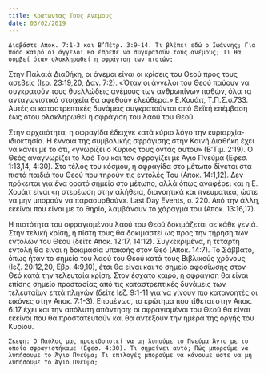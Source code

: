 ```yaml
---
title: Κρατωντας Τους Ανεμους
date: 03/02/2019
---
```


`Διαβάστε Αποκ. 7:1-3 και Β’Πέτρ. 3:9-14. Τι βλέπει εδώ ο Ιωάννης; Για πόσο καιρό οι άγγελοι θα έπρεπε να συγκρατούν τους ανέμους; Τι θα συμβεί όταν ολοκληρωθεί η σφράγιση των πιστών;`

Στην Παλαιά Διαθήκη, οι άνεμοι είναι οι κρίσεις του Θεού προς τους ασεβείς (Ιερ. 23:19,20, Δαν. 7:2). «Όταν οι άγγελοι του Θεού παύουν να συγκρατούν τους θυελλώδεις ανέμους των ανθρωπίνων παθών, όλα τα ανταγωνιστικά στοιχεία θα αφεθούν ελεύθερα.» Ε.Χουάιτ, Τ.Π.Σ.σ.733. Αυτές οι καταστρεπτικές δυνάμεις συγκρατούνται από Θεϊκή επέμβαση έως ότου ολοκληρωθεί η σφράγιση του λαού του Θεού.

Στην αρχαιότητα, η σφραγίδα έδειχνε κατά κύριο λόγο την κυριαρχία-ιδιοκτησία. Η έννοια της συμβολικής σφράγισης στην Καινή Διαθήκη έχει να κάνει με το ότι, «γνωρίζει ο Κύριος τους όντας αυτου» (Β’Τιμ. 2:19). Ο Θεός αναγνωρίζει το λαό Του και τον σφραγίζει με Άγιο Πνεύμα (Εφεσ. 1:13,14, 4:30). Στο τέλος του κόσμου, η σφραγίδα στο μέτωπο δίνεται στα πιστά παιδιά του Θεού που τηρούν τις εντολές Του (Αποκ. 14:1,12). Δεν πρόκειται για ένα ορατό σημείο στο μέτωπο, αλλά όπως αναφέρει και η Ε. Χουάιτ είναι «η στερέωση στην αλήθεια, διανοητικά και πνευματικά, ώστε να μην μπορούν να παρασυρθούν». Last Day Events, σ. 220. Από την άλλη, εκείνοι που είναι με το θηρίο, λαμβάνουν το χάραγμά του (Αποκ. 13:16,17).

Η πιστότητα του σφραγισμένου λαού του Θεού δοκιμάζεται σε κάθε γενιά. Στην τελική κρίση, η πίστη τους θα δοκιμαστεί ως προς την τήρηση των εντολών του Θεού (δείτε Αποκ. 12:17, 14:12). Συγκεκριμένα, η τέταρτη εντολή θα είναι η δοκιμασία υπακοής στον Θεό (Αποκ. 14:7). Το Σάββατο, όπως ήταν το σημείο του λαού του Θεού κατά τους Βιβλικούς χρόνους (Ιεζ. 20:12,20, Εβρ. 4:9,10), έτσι θα είναι και το σημείο αφοσίωσης στον Θεό κατά την τελευταία κρίση. Στον έσχατο καιρό, η σφράγιση θα είναι επίσης σημείο προστασίας από τις καταστρεπτικές δυνάμεις των τελευταίων επτά πληγών (δείτε Ιεζ. 9:1-11 για να γίνουν πιο κατανοητές οι εικόνες στην Αποκ. 7:1-3). Επομένως, το ερώτημα που τίθεται στην Αποκ. 6:17 έχει και την απόλυτη απάντηση: οι σφραγισμένοι του Θεού θα είναι εκείνοι που θα προστατευτούν και θα αντέξουν την ημέρα της οργής του Κυρίου.

`Σκεψη: Ο Παύλος μας προειδοποιεί να μη λυπούμε το Πνεύμα Άγιο με το οποίο σφραγιστήκαμε (Εφεσ. 4:30). Τι σημαίνει αυτό; Πώς μπορούμε να λυπήσουμε το Άγιο Πνεύμα; Τι επιλογές μπορούμε να κάνουμε ώστε να μη λυπήσουμε το Άγιο Πνεύμα;`